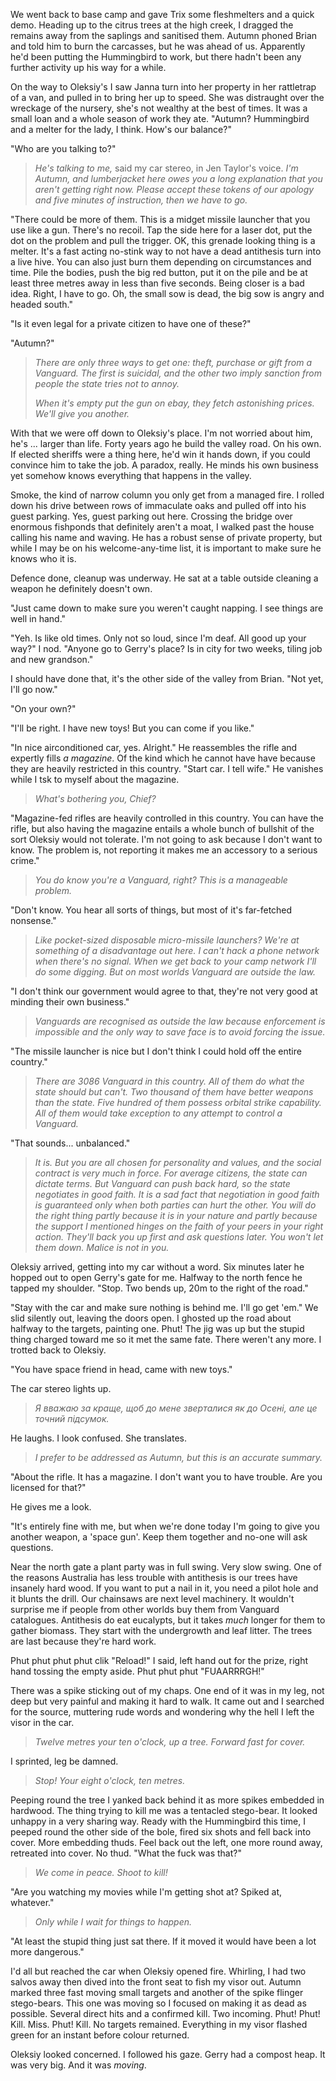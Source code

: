 We went back to base camp and gave Trix some fleshmelters and a quick demo. Heading up to the citrus trees at the high creek, I dragged the remains away from the saplings and sanitised them. Autumn phoned Brian and told him to burn the carcasses, but he was ahead of us. Apparently he'd been putting the Hummingbird to work, but there hadn't been any further activity up his way for a while.

On the way to Oleksiy's I saw Janna turn into her property in her rattletrap of a van, and pulled in to bring her up to speed. She was distraught over the wreckage of the nursery, she's not wealthy at the best of times. It was a small loan and a whole season of work they ate. "Autumn? Hummingbird and a melter for the lady, I think. How's our balance?" 

"Who are you talking to?"

> _He's talking to me,_ said my car stereo, in Jen Taylor's voice. _I'm Autumn, and lumberjacket here owes you a long explanation that you aren't getting right now. Please accept these tokens of our apology and five minutes of instruction, then we have to go._

"There could be more of them. This is a midget missile launcher that you use like a gun. There's no recoil. Tap the side here for a laser dot, put the dot on the problem and pull the trigger. OK, this grenade looking thing is a melter. It's a fast acting no-stink way to not have a dead antithesis turn into a live hive. You can also just burn them depending on circumstances and time. Pile the bodies, push the big red button, put it on the pile and be at least three metres away in less than five seconds. Being closer is a bad idea. Right, I have to go. Oh, the small sow is dead, the big sow is angry and headed south."

"Is it even legal for a private citizen to have one of these?"

"Autumn?"

> _There are only three ways to get one: theft, purchase or gift from a Vanguard. The first is suicidal, and the other two imply sanction from people the state tries not to annoy._
>
> _When it's empty put the gun on ebay, they fetch astonishing prices. We'll give you another._

With that we were off down to Oleksiy's place. I'm not worried about him, he's ... larger than life. Forty years ago he build the valley road. On his own. If elected sheriffs were a thing here, he'd win it hands down, if you could convince him to take the job. A paradox, really. He minds his own business yet somehow knows everything that happens in the valley.

Smoke, the kind of narrow column you only get from a managed fire. I rolled down his drive between rows of immaculate oaks and pulled off into his guest parking. Yes, guest parking out here. Crossing the bridge over enormous fishponds that definitely aren't a moat, I walked past the house calling his name and waving. He has a robust sense of private property, but while I may be on his welcome-any-time list, it is important to make sure he knows who it is.

Defence done, cleanup was underway. He sat at a table outside cleaning a weapon he definitely doesn't own.

"Just came down to make sure you weren't caught napping. I see things are well in hand."

"Yeh. Is like old times. Only not so loud, since I'm deaf. All good up your way?" I nod. "Anyone go to Gerry's place? Is in city for two weeks, tiling job and new grandson."

I should have done that, it's the other side of the valley from Brian. "Not yet, I'll go now."

"On your own?"

"I'll be right. I have new toys! But you can come if you like."

"In nice airconditioned car, yes. Alright." He reassembles the rifle and expertly fills _a magazine_. Of the kind which he cannot have have because they are heavily restricted in this country. "Start car. I tell wife." He vanishes while I tsk to myself about the magazine.

>_What's bothering you, Chief?_

"Magazine-fed rifles are heavily controlled in this country. You can have the rifle, but also having the magazine entails a whole bunch of bullshit of the sort Oleksiy would not tolerate. I'm not going to ask because I don't want to know. The problem is, not reporting it makes me an accessory to a serious crime."

> _You do know you're a Vanguard, right? This is a manageable problem._

"Don't know. You hear all sorts of things, but most of it's far-fetched nonsense."

> _Like pocket-sized disposable micro-missile launchers? We're at something of a disadvantage out here. I can't hack a phone network when there's no signal. When we get back to your camp network I'll do some digging. But on most worlds Vanguard are outside the law._

"I don't think our government would agree to that, they're not very good at minding their own business."

> _Vanguards are recognised as outside the law because enforcement is impossible and the only way to save face is to avoid forcing the issue._

"The missile launcher is nice but I don't think I could hold off the entire country."

> _There are 3086 Vanguard in this country. All of them do what the state should but can't. Two thousand of them have better weapons than the state. Five hundred of them possess orbital strike capability. All of them would take exception to any attempt to control a Vanguard._

"That sounds... unbalanced."

> _It is. But you are all chosen for personality and values, and the social contract is very much in force. For average citizens, the state can dictate terms. But Vanguard can push back hard, so the state negotiates in good faith. It is a sad fact that negotiation in good faith is guaranteed only when both parties can hurt the other. You will do the right thing partly because it is in your nature and partly because the support I mentioned hinges on the faith of your peers in your right action. They'll back you up first and ask questions later. You won't let them down. Malice is not in you._

Oleksiy arrived, getting into my car without a word. Six minutes later he hopped out to open Gerry's gate for me. Halfway to the north fence he tapped my shoulder. "Stop. Two bends up, 20m to the right of the road." 

"Stay with the car and make sure nothing is behind me. I'll go get 'em." We slid silently out, leaving the doors open. I ghosted up the road about halfway to the targets, painting one. Phut! The jig was up but the stupid thing charged toward me so it met the same fate. There weren't any more. I trotted back to Oleksiy. 

"You have space friend in head, came with new toys."

The car stereo lights up.

> _Я вважаю за краще, щоб до мене зверталися як до Осені, але це точний підсумок._

He laughs. I look confused. She translates.

> _I prefer to be addressed as Autumn, but this is an accurate summary._

"About the rifle. It has a magazine. I don't want you to have trouble. Are you licensed for that?"

He gives me a look.

"It's entirely fine with me, but when we're done today I'm going to give you another weapon, a 'space gun'. Keep them together and no-one will ask questions.

Near the north gate a plant party was in full swing. Very slow swing. One of the reasons Australia has less trouble with antithesis is our trees have insanely hard wood. If you want to put a nail in it, you need a pilot hole and it blunts the drill. Our chainsaws are next level machinery. It wouldn't surprise me if people from other worlds buy them from Vanguard catalogues. Antithesis do eat eucalypts, but it takes _much_ longer for them to gather biomass. They start with the undergrowth and leaf litter. The trees are last because they're hard work.

Phut phut phut phut clik "Reload!" I said, left hand out for the prize, right hand tossing the empty aside. Phut phut phut "FUAARRRGH!"

There was a spike sticking out of my chaps. One end of it was in my leg, not deep but very painful and making it hard to walk. It came out and I searched for the source, muttering rude words and wondering why the hell I left the visor in the car. 

> _Twelve metres your ten o'clock, up a tree. Forward fast for cover._

I sprinted, leg be damned. 

> _Stop! Your eight o'clock, ten metres._

Peeping round the tree I yanked back behind it as more spikes embedded in hardwood. The thing trying to kill me was a tentacled stego-bear. It looked unhappy in a very sharing way. Ready with the Hummingbird this time, I peeped round the other side of the bole, fired six shots and fell back into cover. More embedding thuds. Feel back out the left, one more round away, retreated into cover. No thud. "What the fuck was that?"

> _We come in peace. Shoot to kill!_

"Are you watching my movies while I'm getting shot at? Spiked at, whatever."

> _Only while I wait for things to happen._

"At least the stupid thing just sat there. If it moved it would have been a lot more dangerous."

I'd all but reached the car when Oleksiy opened fire. Whirling, I had two salvos away then dived into the front seat to fish my visor out. Autumn marked three fast moving small targets and another of the spike flinger stego-bears. This one was moving so I focused on making it as dead as possible. Several direct hits and a confirmed kill. Two incoming. Phut! Phut! Kill. Miss. Phut! Kill. No targets remained. Everything in my visor flashed green for an instant before colour returned. 

Oleksiy looked concerned. I followed his gaze. Gerry had a compost heap. It was very big. And it was _moving_.
